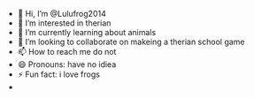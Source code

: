 - 👋 Hi, I’m @Lulufrog2014
- 👀 I’m interested in therian
- 🌱 I’m currently learning about animals
- 💞️ I’m looking to collaborate on makeing a therian school game
- 📫 How to reach me do not
- 😄 Pronouns: have no idiea
- ⚡ Fun fact: i love frogs
- 

<!---
Lulufrog2014/Lulufrog2014 is a ✨ special ✨ repository because its `README.md` (this file) appears on your GitHub profile.
You can click the Preview link to take a look at your changes.
--->
